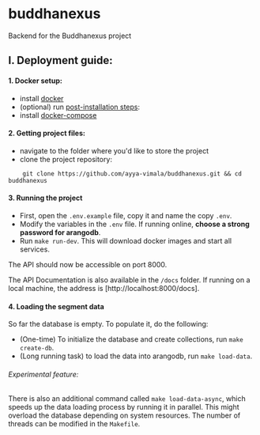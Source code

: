 # buddhanexus
Backend for the Buddhanexus project

## I. Deployment guide:

#### 1. Docker setup:
- install [docker](https://docs.docker.com/install/linux/docker-ce/debian/)
- (optional) run [post-installation steps](https://docs.docker.com/install/linux/linux-postinstall/):
- install [docker-compose](https://docs.docker.com/compose/install/)

#### 2. Getting project files:
- navigate to the folder where you'd like to store the project
- clone the project repository:

```shell
    git clone https://github.com/ayya-vimala/buddhanexus.git && cd buddhanexus
```

#### 3. Running the project
- First, open the `.env.example` file, copy it and name the copy `.env`.
- Modify the variables in the `.env` file. If running online, **choose a strong password for arangodb**. 
- Run `make run-dev`. This will download docker images and start all services.

The API should now be accessible on port 8000.  

The API Documentation is also available in the `/docs` folder.
If running on a local machine, the address is [http://localhost:8000/docs].

#### 4. Loading the segment data
So far the database is empty. To populate it, do the following:
- (One-time) To initialize the database and create collections, run `make create-db`.
- (Long running task) to load the data into arangodb, run `make load-data`. 

###### Experimental feature:
There is also an additional command called `make load-data-async`, 
which speeds up the data loading process by running it in parallel.
This might overload the database depending on system resources.
The number of threads can be modified in the `Makefile`.
